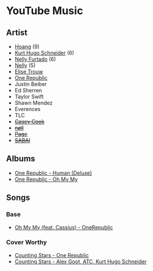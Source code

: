 # YouTube Music

## Artist

* [Hoang](https://music.youtube.com/channel/UCUmN1h1SWYmvBD5z6wJOfoQ) (9)
* [Kurt Hugo Schneider](https://music.youtube.com/channel/UC-u3msJ-G8xYr931alnM7dw) (6)
* [Nelly Furtado](https://music.youtube.com/channel/UCWV94Z763GSdhLQ8WIb2JRQ) (6)
* [Nelly](https://music.youtube.com/channel/UCggm1vqFLAJdYDTc1DQoVKg) (5)
* [Elise Trouw](https://music.youtube.com/channel/UCOMfVxzGm8YgpmBuO8hT2qA)
* [One Republic](https://music.youtube.com/channel/UCrrbm1toLPud8fFIisPuxpg)
* Justin Beiber
* Ed Sherren
* Taylor Swift
* Shawn Mendez
* Everences
* TLC
* ~~[Casey Cook](https://music.youtube.com/channel/UCYBZ_x3M3wapXai7Sr2bE1g)~~
* ~~[nøll](https://music.youtube.com/channel/UCnzi9lSKvkCCO_MU6O1_4jA)~~
* ~~[Page](https://music.youtube.com/channel/UCkiJpRS90kpGoH5XKX5y40A)~~
* ~~[SABAI](https://music.youtube.com/channel/UC9ZzEmhbwJBBC8fbuBOzSkQ)~~

## Albums

* [One Republic - Human (Deluxe)](https://music.youtube.com/playlist?list=OLAK5uy_lEQdC1XEXKpzvg8eVL4C8jY1LC1BU9_es)
* [One Republic - Oh My My](https://music.youtube.com/playlist?list=OLAK5uy_n_MzTtM4XzeNwEpuZfknlziUua1LFlJdg)

## Songs

### Base

* [Oh My My (feat. Cassius) - OneRepublic](https://music.youtube.com/watch?v=xaSl0EB2x_M)

### Cover Worthy

* [Counting Stars - One Republic](https://music.youtube.com/watch?v=_GWKkqNoyEA)
* [Counting Stars - Alex Goot, ATC, Kurt Hugo Schneider](https://music.youtube.com/watch?v=uYMiArdGxD8)